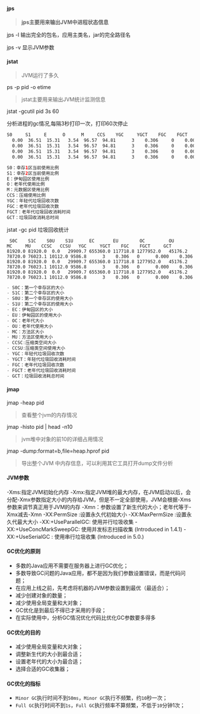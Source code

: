 #### jps

> **jps主要用来输出JVM中进程状态信息**   

jps -l 输出完全的包名，应用主类名，jar的完全路径名 

jps -v 显示JVM参数

#### jstat

> JVM运行了多久

ps -p pid -o etime 

> jstat主要用来输出JVM统计监测信息

jstat -gcutil pid  3s 60 

分析进程的gc情况,每隔3秒打印一次，打印60次停止

```bash
S0     S1     E      O      M     CCS    YGC     YGCT    FGC    FGCT     GCT
  0.00  36.51  15.31   3.54  96.57  94.81      3    0.306     0    0.000    0.306
  0.00  36.51  15.31   3.54  96.57  94.81      3    0.306     0    0.000    0.306
  0.00  36.51  15.31   3.54  96.57  94.81      3    0.306     0    0.000    0.306
  0.00  36.51  15.31   3.54  96.57  94.81      3    0.306     0    0.000    0.306
```

```java
S0：幸存1区当前使用比例
S1：幸存2区当前使用比例
E：伊甸园区使用比例
O：老年代使用比例
M：元数据区使用比例
CCS：压缩使用比例
YGC：年轻代垃圾回收次数
FGC：老年代垃圾回收次数
FGCT：老年代垃圾回收消耗时间
GCT：垃圾回收消耗总时间
```

jstat -gc pid 垃圾回收统计

```
 S0C    S1C    S0U    S1U      EC       EU        OC         OU       MC     MU    CCSC   CCSU   YGC     YGCT    FGC    FGCT     GCT
81920.0 81920.0  0.0   29909.7 655360.0 117718.8 1277952.0   45176.2   78720.0 76023.1 10112.0 9586.8      3    0.306   0      0.000    0.306
81920.0 81920.0  0.0   29909.7 655360.0 117718.8 1277952.0   45176.2   78720.0 76023.1 10112.0 9586.8      3    0.306   0      0.000    0.306
81920.0 81920.0  0.0   29909.7 655360.0 117718.8 1277952.0   45176.2   78720.0 76023.1 10112.0 9586.8      3    0.306   0      0.000    0.306
```

```java
- S0C：第一个幸存区的大小
- S1C：第二个幸存区的大小
- S0U：第一个幸存区的使用大小
- S1U：第二个幸存区的使用大小
- EC：伊甸园区的大小
- EU：伊甸园区的使用大小
- OC：老年代大小
- OU：老年代使用大小
- MC：方法区大小
- MU：方法区使用大小
- CCSC:压缩类空间大小
- CCSU:压缩类空间使用大小
- YGC：年轻代垃圾回收次数
- YGCT：年轻代垃圾回收消耗时间
- FGC：老年代垃圾回收次数
- FGCT：老年代垃圾回收消耗时间
- GCT：垃圾回收消耗总时间
```



#### jmap

jmap -heap pid

>查看整个jvm的内存情况

jmap -histo pid | head -n10

>jvm堆中对象的前10的详细占用情况

jmap -dump:format=b,file=heap.hprof pid

> 导出整个JVM 中内存信息，可以利用其它工具打开dump文件分析 

#### JVM参数
-Xms:指定JVM初始化内存
-Xmx:指定JVM堆的最大内存，在JVM启动以后，会分配-Xmx参数指定大小的内存给JVM，但是不一定全部使用，JVM会根据-Xms参数来调节真正用于JVM的内存
-Xmn：参数设置了新生代的大小；老年代等于-Xmx减去-Xmn
-XX:PermSize :设置永久代初始大小
-XX:MaxPermSize :设置永久代最大大小
-XX:+UseParallelGC:       使用并行垃圾收集
-XX:+UseConcMarkSweepGC: 使用并发标志扫描收集 (Introduced in 1.4.1)
-XX:+UseSerialGC : 使用串行垃圾收集 (Introduced in 5.0.)



#### GC优化的原则

- 多数的Java应用不需要在服务器上进行GC优化；
- 多数导致GC问题的Java应用，都不是因为我们参数设置错误，而是代码问题；
- 在应用上线之前，先考虑将机器的JVM参数设置到最优（最适合）；
- 减少创建对象的数量；
- 减少使用全局变量和大对象；
- GC优化是到最后不得已才采用的手段；
- 在实际使用中，分析GC情况优化代码比优化GC参数要多得多



#### GC优化的目的

- 减少使用全局变量和大对象；
- 调整新生代的大小到最合适；
- 设置老年代的大小为最合适；
- 选择合适的GC收集器；



#### GC优化的指标

- `Minor GC`执行时间不到`50ms`，`Minor GC`执行不频繁，约`10`秒一次；
- `Full GC`执行时间不到`1s`，`Full GC`执行频率不算频繁，不低于`10`分钟1次；

